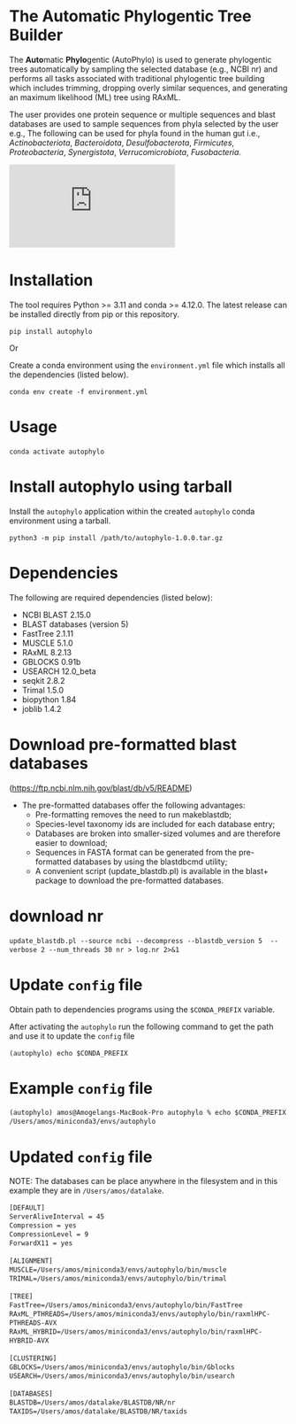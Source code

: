 # The Automatic Phylogentic Tree Builder

The **Auto**matic **Phylo**gentic (AutoPhylo) is used to generate phylogentic trees automatically by sampling the selected database (e.g., NCBI nr) and performs all tasks associated with traditional phylogentic tree building which includes trimming, dropping overly similar sequences, and generating an maximum likelihood (ML) tree using RAxML.

The user provides one protein sequence or multiple sequences and blast databases are used to sample sequences
from phyla selected by the user e.g., The following can be used for phyla found in the human gut i.e., *Actinobacteriota*, *Bacteroidota*, *Desulfobacterota*, *Firmicutes*, *Proteobacteria*, *Synergistota*, *Verrucomicrobiota*, *Fusobacteria*.

![autophylo overview](https://github.com/raphenya/autophylo/blob/master/docs/images/Phylogenetic_Tree_Building.trimmed.pdf?raw=true)

# Installation

The tool requires Python >= 3.11 and conda >= 4.12.0. The latest release can be installed directly from pip or this repository.

```
pip install autophylo
```

Or

Create a conda environment using the `environment.yml` file which installs all the dependencies (listed below).

```
conda env create -f environment.yml
```

# Usage

```
conda activate autophylo
```

# Install autophylo using tarball

Install the `autophylo` application within the created `autophylo` conda environment using a tarball.

```
python3 -m pip install /path/to/autophylo-1.0.0.tar.gz
```

# Dependencies

The following are required dependencies (listed below):

- NCBI BLAST 2.15.0
- BLAST databases (version 5)
- FastTree 2.1.11
- MUSCLE 5.1.0
- RAxML 8.2.13
- GBLOCKS 0.91b
- USEARCH 12.0_beta
- seqkit 2.8.2
- Trimal 1.5.0
- biopython 1.84
- joblib 1.4.2



# Download pre-formatted blast databases

(https://ftp.ncbi.nlm.nih.gov/blast/db/v5/README)

- The pre-formatted databases offer the following advantages:
    * Pre-formatting removes the need to run makeblastdb;
    * Species-level taxonomy ids are included for each database entry;
    * Databases are broken into smaller-sized volumes and are therefore easier
      to download;
    * Sequences in FASTA format can be generated from the pre-formatted databases
      by using the blastdbcmd utility;
    * A convenient script (update_blastdb.pl) is available in the blast+ package
      to download the pre-formatted databases.

# download nr

```
update_blastdb.pl --source ncbi --decompress --blastdb_version 5  --verbose 2 --num_threads 30 nr > log.nr 2>&1
```

# Update `config` file 

Obtain path to dependencies programs using the `$CONDA_PREFIX` variable.

After activating the `autophylo` run the following command to get the path and use it to update the `config` file

```
(autophylo) echo $CONDA_PREFIX
```

# Example `config` file

```
(autophylo) amos@Amogelangs-MacBook-Pro autophylo % echo $CONDA_PREFIX
/Users/amos/miniconda3/envs/autophylo
```

# Updated `config` file

NOTE: The databases can be place anywhere in the filesystem and in this example they are in `/Users/amos/datalake`.

```
[DEFAULT]
ServerAliveInterval = 45
Compression = yes
CompressionLevel = 9
ForwardX11 = yes

[ALIGNMENT]
MUSCLE=/Users/amos/miniconda3/envs/autophylo/bin/muscle
TRIMAL=/Users/amos/miniconda3/envs/autophylo/bin/trimal

[TREE]
FastTree=/Users/amos/miniconda3/envs/autophylo/bin/FastTree
RAxML_PTHREADS=/Users/amos/miniconda3/envs/autophylo/bin/raxmlHPC-PTHREADS-AVX
RAxML_HYBRID=/Users/amos/miniconda3/envs/autophylo/bin/raxmlHPC-HYBRID-AVX

[CLUSTERING]
GBLOCKS=/Users/amos/miniconda3/envs/autophylo/bin/Gblocks
USEARCH=/Users/amos/miniconda3/envs/autophylo/bin/usearch

[DATABASES]
BLASTDB=/Users/amos/datalake/BLASTDB/NR/nr
TAXIDS=/Users/amos/datalake/BLASTDB/NR/taxids
```
